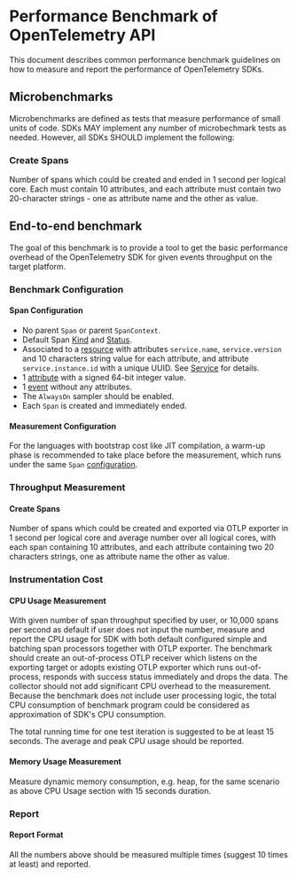 # Performance Benchmark of OpenTelemetry API

This document describes common performance benchmark guidelines on how to
measure and report the performance of OpenTelemetry SDKs.

## Microbenchmarks

Microbenchmarks are defined as tests that measure performance of small units of
code. SDKs MAY implement any number of microbechmark tests as needed.
However, all SDKs SHOULD implement the following:

### Create Spans

Number of spans which could be created and ended in 1 second per logical core.
Each must contain 10 attributes, and each attribute must contain two
20-character strings - one as attribute name and the other as value.

## End-to-end benchmark

The goal of this benchmark is to provide a tool to get the basic performance
overhead of the OpenTelemetry SDK for given events throughput on the target
platform.

### Benchmark Configuration

#### Span Configuration

- No parent `Span` or parent `SpanContext`.
- Default Span [Kind](./trace/api.md#spankind) and
  [Status](./trace/api.md#set-status).
- Associated to a [resource](overview.md#resources) with attributes
  `service.name`, `service.version` and 10 characters string value for each
  attribute, and attribute `service.instance.id` with a unique UUID. See
  [Service](./resource/semantic_conventions/README.md#service) for details.
- 1 [attribute](./common/README.md#attribute) with a signed 64-bit integer
  value.
- 1 [event](./trace/api.md#add-events) without any attributes.
- The `AlwaysOn` sampler should be enabled.
- Each `Span` is created and immediately ended.

#### Measurement Configuration

For the languages with bootstrap cost like JIT compilation, a warm-up phase is
recommended to take place before the measurement, which runs under the same
`Span` [configuration](#span-configuration).

### Throughput Measurement

#### Create Spans

Number of spans which could be created and exported via OTLP exporter in 1
second per logical core and average number over all logical cores, with each
span containing 10 attributes, and each attribute containing two 20 characters
strings, one as attribute name the other as value.

### Instrumentation Cost

#### CPU Usage Measurement

With given number of span throughput specified by user, or 10,000 spans per
second as default if user does not input the number, measure and report the CPU
usage for SDK with both default configured simple and batching span processors
together with OTLP exporter. The benchmark should create an out-of-process OTLP
receiver which listens on the exporting target or adopts existing OTLP exporter
which runs out-of-process, responds with success status immediately and drops
the data. The collector should not add significant CPU overhead to the
measurement. Because the benchmark does not include user processing logic, the
total CPU consumption of benchmark program could be considered as approximation
of SDK's CPU consumption.

The total running time for one test iteration is suggested to be at least 15
seconds. The average and peak CPU usage should be reported.

#### Memory Usage Measurement

Measure dynamic memory consumption, e.g. heap, for the same scenario as above
CPU Usage section with 15 seconds duration.

### Report

#### Report Format

All the numbers above should be measured multiple times (suggest 10 times at
least) and reported.
